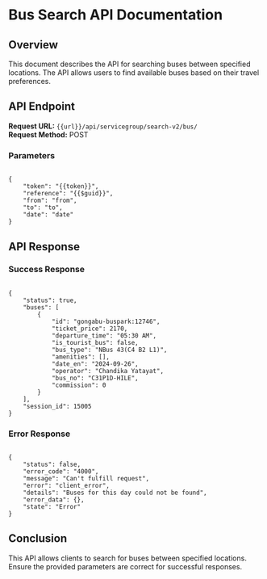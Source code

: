 # Bus Search API Documentation

## Overview

This document describes the API for searching buses between specified locations. The API allows users to find available buses based on their travel preferences.

## API Endpoint

**Request URL:** `{{url}}/api/servicegroup/search-v2/bus/`  
**Request Method:** POST

### Parameters
<pre><code class="json">
{
    "token": "{{token}}",
    "reference": "{{$guid}}",
    "from": "from",
    "to": "to",
    "date": "date"
}
</code></pre>

## API Response

### Success Response

<pre><code class="json">
{
    "status": true,
    "buses": [
        {
            "id": "gongabu-buspark:12746",
            "ticket_price": 2170,
            "departure_time": "05:30 AM",
            "is_tourist_bus": false,
            "bus_type": "NBus 43(C4 B2 L1)",
            "amenities": [],
            "date_en": "2024-09-26",
            "operator": "Chandika Yatayat",
            "bus_no": "C31P1D-HILE",
            "commission": 0
        }
    ],
    "session_id": 15005
}
</code></pre>

### Error Response

<pre><code class="json">
{
    "status": false,
    "error_code": "4000",
    "message": "Can't fulfill request",
    "error": "client_error",
    "details": "Buses for this day could not be found",
    "error_data": {},
    "state": "Error"
}
</code></pre>

## Conclusion

This API allows clients to search for buses between specified locations. Ensure the provided parameters are correct for successful responses.

